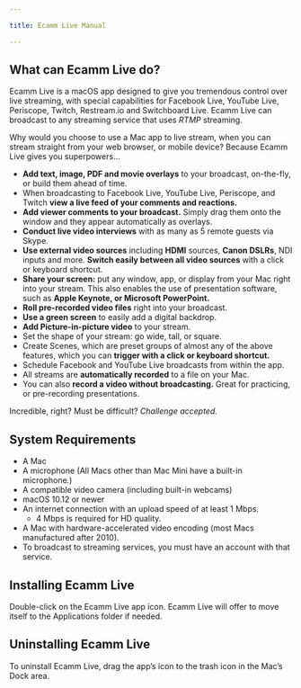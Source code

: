 ```yaml
---

title: Ecamm Live Manual

---
```


## What can Ecamm Live do?

Ecamm Live is a macOS app designed to give you tremendous control over live streaming, with special capabilities for Facebook Live, YouTube Live, Periscope, Twitch, Restream.io and Switchboard Live. Ecamm Live can broadcast to any streaming service that uses *RTMP* streaming.

Why would you choose to use a Mac app to live stream, when you can stream straight from your web browser, or mobile device? Because Ecamm Live gives you superpowers…
* **Add text, image, PDF and movie overlays** to your broadcast, on-the-fly, or build them ahead of time.
* When broadcasting to Facebook Live, YouTube Live, Periscope, and Twitch **view a live feed of your comments and reactions.** 
* **Add viewer comments to your broadcast.** Simply drag them onto the window and they appear automatically as overlays.
* **Conduct live video interviews** with as many as 5 remote guests via Skype.
* **Use external video sources** including **HDMI** sources, **Canon DSLRs**, NDI inputs and more. **Switch easily between all video sources** with a click or keyboard shortcut.
* **Share your screen:** put any window, app, or display from your Mac right into your stream. This also enables the use of presentation software, such as **Apple Keynote, or Microsoft PowerPoint.**
* **Roll pre-recorded video files** right into your broadcast.
* **Use a green screen** to easily add a digital backdrop.
* **Add Picture-in-picture video** to your stream.
* Set the shape of your stream: go wide, tall, or square.
* Create Scenes, which are preset groups of almost any of the above features, which you can **trigger with a click or keyboard shortcut.**
* Schedule Facebook and YouTube Live broadcasts from within the app.
* All streams are **automatically recorded** to a file on your Mac.
* You can also **record a video without broadcasting.** Great for practicing, or pre-recording presentations.
  
Incredible, right? Must be difficult? *Challenge accepted.*

## System Requirements

* A Mac 
* A microphone (All Macs other than Mac Mini have a built-in microphone.)
* A compatible video camera (including built-in webcams)
* macOS 10.12 or newer
* An internet connection with an upload speed of at least 1 Mbps.
  * 4 Mbps is required for HD quality.
* A Mac with hardware-accelerated video encoding (most Macs manufactured after 2010).
* To broadcast to streaming services, you must have an account with that service.

## Installing Ecamm Live

Double-click on the Ecamm Live app icon. Ecamm Live will offer to move itself to the Applications folder if needed.

## Uninstalling Ecamm Live

To uninstall Ecamm Live, drag the app’s icon to the trash icon in the Mac’s Dock area.
